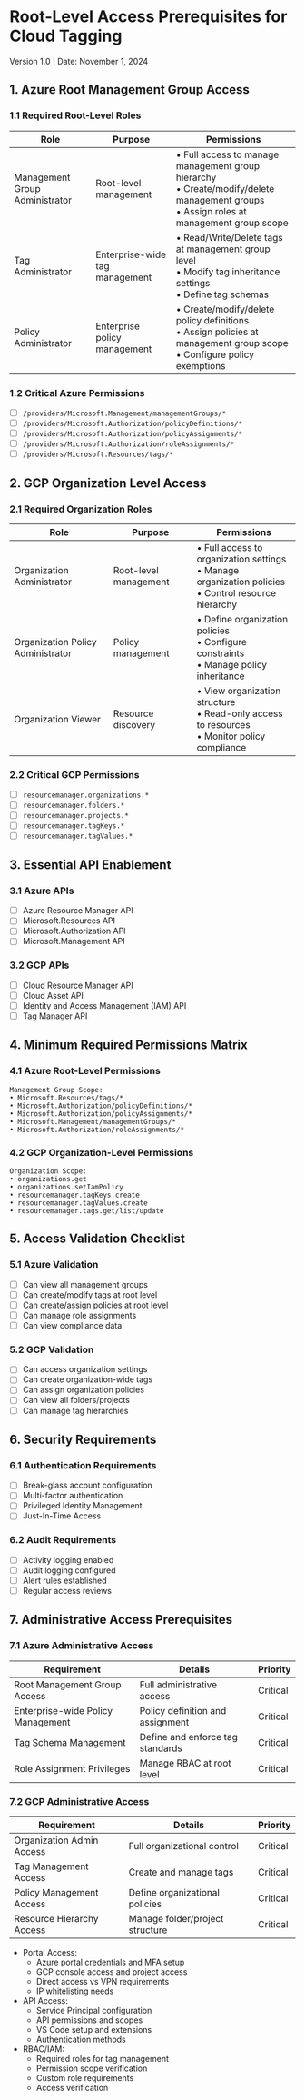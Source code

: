 # Root-Level Access Prerequisites for Cloud Tagging
Version 1.0 | Date: November 1, 2024

## 1. Azure Root Management Group Access

### 1.1 Required Root-Level Roles
| Role                           | Purpose                        | Permissions                                                                                                                                |
| ------------------------------ | ------------------------------ | ------------------------------------------------------------------------------------------------------------------------------------------ |
| Management Group Administrator | Root-level management          | • Full access to manage management group hierarchy<br>• Create/modify/delete management groups<br>• Assign roles at management group scope |
| Tag Administrator              | Enterprise-wide tag management | • Read/Write/Delete tags at management group level<br>• Modify tag inheritance settings<br>• Define tag schemas                            |
| Policy Administrator           | Enterprise policy management   | • Create/modify/delete policy definitions<br>• Assign policies at management group scope<br>• Configure policy exemptions                  |

### 1.2 Critical Azure Permissions
- [ ] `/providers/Microsoft.Management/managementGroups/*`
- [ ] `/providers/Microsoft.Authorization/policyDefinitions/*`
- [ ] `/providers/Microsoft.Authorization/policyAssignments/*`
- [ ] `/providers/Microsoft.Authorization/roleAssignments/*`
- [ ] `/providers/Microsoft.Resources/tags/*`

## 2. GCP Organization Level Access

### 2.1 Required Organization Roles
| Role | Purpose | Permissions |
|------|---------|-------------|
| Organization Administrator | Root-level management | • Full access to organization settings<br>• Manage organization policies<br>• Control resource hierarchy |
| Organization Policy Administrator | Policy management | • Define organization policies<br>• Configure constraints<br>• Manage policy inheritance |
| Organization Viewer | Resource discovery | • View organization structure<br>• Read-only access to resources<br>• Monitor policy compliance |

### 2.2 Critical GCP Permissions
- [ ] `resourcemanager.organizations.*`
- [ ] `resourcemanager.folders.*`
- [ ] `resourcemanager.projects.*`
- [ ] `resourcemanager.tagKeys.*`
- [ ] `resourcemanager.tagValues.*`

## 3. Essential API Enablement

### 3.1 Azure APIs
- [ ] Azure Resource Manager API
- [ ] Microsoft.Resources API
- [ ] Microsoft.Authorization API
- [ ] Microsoft.Management API

### 3.2 GCP APIs
- [ ] Cloud Resource Manager API
- [ ] Cloud Asset API
- [ ] Identity and Access Management (IAM) API
- [ ] Tag Manager API

## 4. Minimum Required Permissions Matrix

### 4.1 Azure Root-Level Permissions
```plaintext
Management Group Scope:
• Microsoft.Resources/tags/*
• Microsoft.Authorization/policyDefinitions/*
• Microsoft.Authorization/policyAssignments/*
• Microsoft.Management/managementGroups/*
• Microsoft.Authorization/roleAssignments/*
```

### 4.2 GCP Organization-Level Permissions
```plaintext
Organization Scope:
• organizations.get
• organizations.setIamPolicy
• resourcemanager.tagKeys.create
• resourcemanager.tagValues.create
• resourcemanager.tags.get/list/update
```

## 5. Access Validation Checklist

### 5.1 Azure Validation
- [ ] Can view all management groups
- [ ] Can create/modify tags at root level
- [ ] Can create/assign policies at root level
- [ ] Can manage role assignments
- [ ] Can view compliance data

### 5.2 GCP Validation
- [ ] Can access organization settings
- [ ] Can create organization-wide tags
- [ ] Can assign organization policies
- [ ] Can view all folders/projects
- [ ] Can manage tag hierarchies

## 6. Security Requirements

### 6.1 Authentication Requirements
- [ ] Break-glass account configuration
- [ ] Multi-factor authentication
- [ ] Privileged Identity Management
- [ ] Just-In-Time Access

### 6.2 Audit Requirements
- [ ] Activity logging enabled
- [ ] Audit logging configured
- [ ] Alert rules established
- [ ] Regular access reviews

## 7. Administrative Access Prerequisites

### 7.1 Azure Administrative Access
| Requirement | Details | Priority |
|-------------|----------|----------|
| Root Management Group Access | Full administrative access | Critical |
| Enterprise-wide Policy Management | Policy definition and assignment | Critical |
| Tag Schema Management | Define and enforce tag standards | Critical |
| Role Assignment Privileges | Manage RBAC at root level | Critical |

### 7.2 GCP Administrative Access
| Requirement | Details | Priority |
|-------------|----------|----------|
| Organization Admin Access | Full organizational control | Critical |
| Tag Management Access | Create and manage tags | Critical |
| Policy Management Access | Define organizational policies | Critical |
| Resource Hierarchy Access | Manage folder/project structure | Critical |



- Portal Access:
    - Azure portal credentials and MFA setup
    - GCP console access and project access
    - Direct access vs VPN requirements
    - IP whitelisting needs
- API Access:
    - Service Principal configuration
    - API permissions and scopes
    - VS Code setup and extensions
    - Authentication methods
- RBAC/IAM:
    - Required roles for tag management
    - Permission scope verification
    - Custom role requirements
    - Access verification
